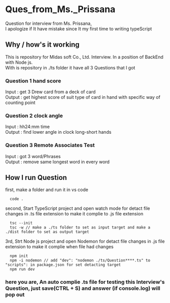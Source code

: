 # Ques_from_Ms._Prissana
Question for interview from Ms. Prissana, <br>
I apologize if It have mistake since It my first time to writing typeScript

## Why / how's it working
This is repository for Midas soft Co., Ltd. Interview. In a position of BackEnd with Node js. <br>
With is repository in ./ts folder it have all 3 Questions that I got

### Question 1  hand score
Input : get 3 Drew card from a deck of card <br>
Output : get highest score of suit type of card in hand with specific way of counting point

### Question 2 clock angle
Input : hh24:mm time<br>
Output : find lower angle in clock long-short hands

### Question 3 Remote Associates Test
Input : got 3 word/Phrases<br>
Output : remove same longest word in every word

## How I run Question

first, make a folder and run it in vs code
```
  code .
```

second, Start TypeScript project and open watch mode for detact file changes in .ts file extension to make it complie to .js file extension
```
  tsc --init
  tsc -w // make a ./ts folder to set as input target and make a ./dist folder to set as output target
```

3rd, Strt Node js project and open Nodemon for detact file changes in .js file extension to make it complie when file had changes 
```
  npm init
  npm -i nodemon // add "dev": "nodemon ./ts/Question****.ts" to "scripts": in package.json for set detacting target
  npm run dev
```

### here you are, An auto complie .ts file for testing this Interview's Question, just save(CTRL + S) and answer (if console.log) will pop out 


